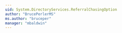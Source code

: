 ```yaml
---
uid: System.DirectoryServices.ReferralChasingOption
author: "BrucePerlerMS"
ms.author: "bruceper"
manager: "mbaldwin"
---
```

